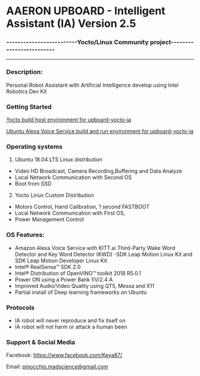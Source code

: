 
# AAERON UPBOARD - Intelligent Assistant (IA) Version 2.5
### -------------------------Yocto/Linux Community project-------------------------

*************************************************************************
### Description:
Personal Robot Assistant with Artificial Intelligence develop using Intel Robotics Dev Kit

### Getting Started 

[Yocto build host environment for upboard-yocto-ia](https://github.com/pinocchio-mad-scrience/upboard-yocto-ia/blob/master/README-build.md)

[Ubuntu Alexa Voice Service build and run environment for upboard-yocto-ia](https://github.com/pinocchio-mad-scrience/upboard-yocto-ia/blob/master/ubuntu/avs_scripts/AVS_setup.txt)

### Operating systems

1. Ubuntu 18.04 LTS Linux distribution
- Video HD Broadcast, Camera Recording,Buffering and Data Analyze 
- Local Network Communication with Second OS 
- Boot from SSD
2. Yocto Linux Custom Distribution 
- Motors Control, Hand Calibration, 1 second FASTBOOT
- Local Network Communication with First OS, 
- Power Management Control

### OS Features:
- Amazon Alexa Voice Service with KITT.ai Third-Party Wake Word Detector and Key Word Detector (KWD) 
-SDK Leap Motion Linux Kit and SDK Leap Motion Developer Linux Kit
- Intel® RealSense™ SDK 2.0
- Intel® Distribution of OpenVINO™ toolkit 2018 R5.0.1
- Power ON using a Power Bank 5V/2.4 A
- Improved Audio/Video Quality using QT5, Messa and X11
- Partial install of Deep learning frameworks on Ubuntu 

### Protocols
- IA robot will never reproduce and fix itself on
- IA robot will not harm or attack a human been

### Support & Social Media
Facebook: https://www.facebook.com/Keya87/ 

Email: pinocchio.madscience@gmail.com

